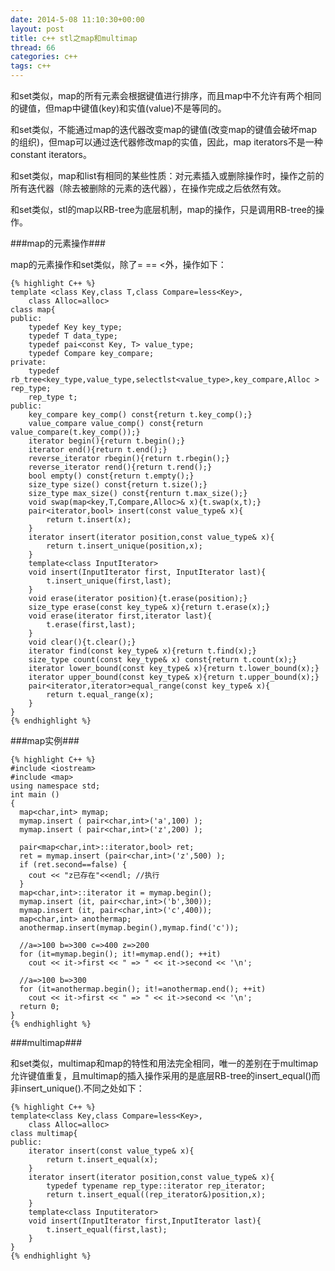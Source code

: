 ```yaml
---
date: 2014-5-08 11:10:30+00:00
layout: post
title: c++ stl之map和multimap
thread: 66
categories: c++
tags: c++
---
```


和set类似，map的所有元素会根据键值进行排序，而且map中不允许有两个相同的键值，但map中键值(key)和实值(value)不是等同的。

和set类似，不能通过map的迭代器改变map的键值(改变map的键值会破坏map的组织)，但map可以通过迭代器修改map的实值，因此，map iterators不是一种constant iterators。

和set类似，map和list有相同的某些性质：对元素插入或删除操作时，操作之前的所有迭代器（除去被删除的元素的迭代器），在操作完成之后依然有效。

和set类似，stl的map以RB-tree为底层机制，map的操作，只是调用RB-tree的操作。

###map的元素操作###

map的元素操作和set类似，除了= == <外，操作如下：

	{% highlight C++ %}
	template <class Key,class T,class Compare=less<Key>,
		class Alloc=alloc>
	class map{
	public:
		typedef Key key_type;
		typedef T data_type;
		typedef pai<const Key, T> value_type;
		typedef Compare key_compare;
	private:
		typedef rb_tree<key_type,value_type,selectlst<value_type>,key_compare,Alloc > rep_type;
		rep_type t;
	public:
		key_compare key_comp() const{return t.key_comp();}
		value_compare value_comp() const{return value_compare(t.key_comp());}
		iterator begin(){return t.begin();}
		iterator end(){return t.end();}
		reverse_iterator rbegin(){return t.rbegin();}
		reverse_iterator rend(){return t.rend();}
		bool empty() const{return t.empty();}
		size_type size() const{return t.size();}
		size_type max_size() const{renturn t.max_size();}
		void swap(map<key,T,Compare,Alloc>& x){t.swap(x,t);}
		pair<iterator,bool> insert(const value_type& x){
			return t.insert(x);
		} 
		iterator insert(iterator position,const value_type& x){
			return t.insert_unique(position,x);
		}
		template<class InputIterator>
		void insert(InputIterator first, InputIterator last){
			t.insert_unique(first,last);
		}
		void erase(iterator position){t.erase(position);}
		size_type erase(const key_type& x){return t.erase(x);}
		void erase(iterator first,iterator last){
			t.erase(first,last);
		}
		void clear(){t.clear();}
		iterator find(const key_type& x){return t.find(x);}
		size_type count(const key_type& x) const{return t.count(x);}
		iterator lower_bound(const key_type& x){return t.lower_bound(x);}
		iterator upper_bound(const key_type& x){return t.upper_bound(x);}
		pair<iterator,iterator>equal_range(const key_type& x){
			return t.equal_range(x);
		}
	}
	{% endhighlight %}

###map实例###

	{% highlight C++ %}
	#include <iostream>
	#include <map>
	using namespace std;
	int main ()
	{
	  map<char,int> mymap;
	  mymap.insert ( pair<char,int>('a',100) );
	  mymap.insert ( pair<char,int>('z',200) );
	
	  pair<map<char,int>::iterator,bool> ret;
	  ret = mymap.insert (pair<char,int>('z',500) );
	  if (ret.second==false) {
	    cout << "z已存在"<<endl; //执行
	  }
	  map<char,int>::iterator it = mymap.begin();
	  mymap.insert (it, pair<char,int>('b',300));  
	  mymap.insert (it, pair<char,int>('c',400));  
	  map<char,int> anothermap;
	  anothermap.insert(mymap.begin(),mymap.find('c'));
	
	  //a=>100 b=>300 c=>400 z=>200
	  for (it=mymap.begin(); it!=mymap.end(); ++it)
	    cout << it->first << " => " << it->second << '\n';
	
	  //a=>100 b=>300
	  for (it=anothermap.begin(); it!=anothermap.end(); ++it)
	    cout << it->first << " => " << it->second << '\n';
	  return 0;
	}
	{% endhighlight %}

###multimap###

和set类似，multimap和map的特性和用法完全相同，唯一的差别在于multimap允许键值重复，且multimap的插入操作采用的是底层RB-tree的insert_equal()而非insert_unique().不同之处如下：

	{% highlight C++ %}
	template<class Key,class Compare=less<Key>,
		class Alloc=alloc>
	class multimap{
	public:
		iterator insert(const value_type& x){
			return t.insert_equal(x);
		}
		iterator insert(iterator position,const value_type& x){
			typedef typename rep_type::iterator rep_iterator;
			return t.insert_equal((rep_iterator&)position,x);
		}
		template<class Inputiterator>
		void insert(InputIterator first,InputIterator last){
			t.insert_equal(first,last);
		}
	}
	{% endhighlight %}